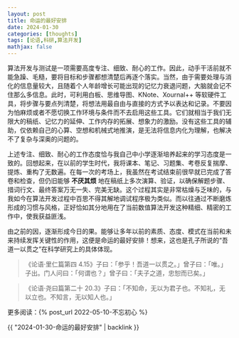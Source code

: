 ```yaml
---
layout: post
title: 命运的最好安排
date: 2024-01-30
categories: [thoughts]
tags: [论语,科研,算法开发]
mathjax: false
---
```


算法开发与测试是一项需要高度专注、细致、耐心的工作。因此，动手干活前就不能急躁、毛糙，要将目标和步骤都想清楚后再逐个落实。当然，由于需要处理与消化的信息量较大，且随着个人年龄增长可能出现的记忆力衰退问题，大脑就会记不住那么多信息。此时，可利用白板、思维导图、KNote、Xournal++ 等软硬件工具，将步骤与要点列清楚，将想法用最自由与直接的方式予以表达和记录。不要因为怕麻烦或者不愿切换工作环境与条件而不去启用这些工具。它们就相当于我们无限大的稿纸、记忆力的延伸、工作内存的拓展、想象力的激励。没有这些工具的辅助，仅依赖自己的心算、空想和机械式地推演，是无法将信息内化为理解，也解决不了复杂与深奥的问题的。

上述专注、细致、耐心的工作态度恰与我自己中小学逐渐培养起来的学习态度是一致的。回想起来，在以前的学生时代，我将课本、笔记、习题集、考卷反复揣摩、提炼、重构了无数遍。在每一次的考场上，我虽然在考试结束前很早就已完成了答卷和检查，但仍旧能够 **不厌其烦** 地在稿纸上多次演算、验证，以确保解题步骤、措词行文、最终答案万无一失、完美无缺。这个过程其实是非常枯燥与乏味的，与我如今在算法开发过程中百思不得其解地调试程序极为类似。而以往通过不断磨炼形成的习惯与风格，正好恰如其分地用在了当前数值算法开发这种精细、精密的工作中，使我获益匪浅。

由之前的因，逐渐形成今日的果。能够让多年以前的素质、态度、模式在当前和未来持续发挥关键性的作用，这便是命运的最好安排！想来，这也是孔子所说的“吾道一以贯之”在科学研究上的具体体现。

> 《论语·里仁篇第四 4.15》子曰：「参乎！吾道一以贯之。」曾子曰：「唯。」子出。门人问曰：「何谓也？」曾子曰：「夫子之道，忠恕而已矣。」

> 《论语·尧曰篇第二十 20.3》子曰：「不知命，无以为君子也。不知礼，无以立也。不知言，无以知人也。」

更多阅读：{% post_url 2022-05-10-不忘初心 %}

{{ "2024-01-30-命运的最好安排" | backlink }}
